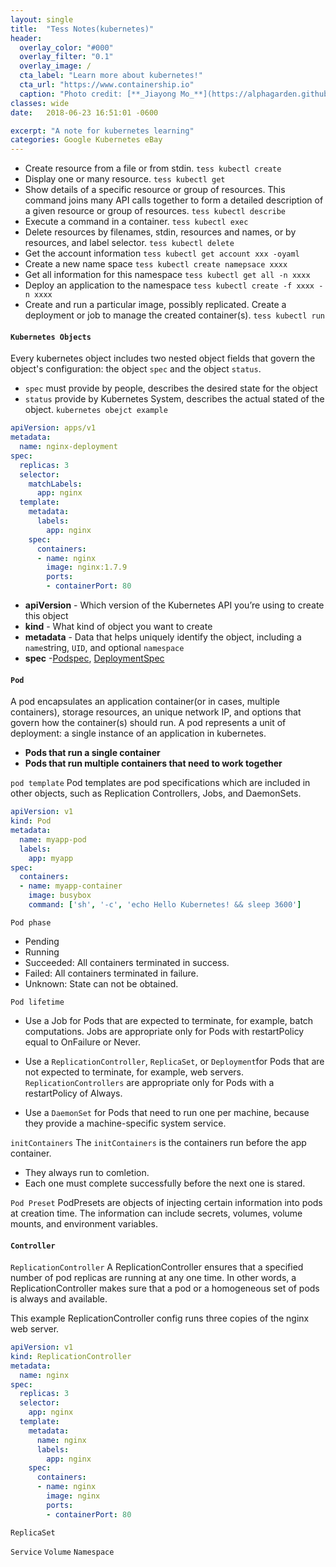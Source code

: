 ```yaml
---
layout: single
title:  "Tess Notes(kubernetes)"
header:
  overlay_color: "#000"
  overlay_filter: "0.1"
  overlay_image: /
  cta_label: "Learn more about kubernetes!"
  cta_url: "https://www.containership.io"
  caption: "Photo credit: [**_Jiayong Mo_**](https://alphagarden.github.io)"
classes: wide
date:   2018-06-23 16:51:01 -0600

excerpt: "A note for kubernetes learning"
categories: Google Kubernetes eBay
---
```


* Create resource from a file or from stdin.
`tess kubectl create`
* Display one or many resource.
`tess kubectl get`
* Show details of a specific resource or group of resources.  This command joins many API calls together to form a detailed description of a given resource or group of resources. 
`tess kubectl describe`
* Execute a command in a container.
`tess kubectl exec`
* Delete resources by filenames, stdin, resources and names, or by resources, and label selector.
`tess kubectl delete`
* Get the account information 
`tess kubectl get account xxx -oyaml`
* Create a new name space 
`tess kubectl create namepsace xxxx`
* Get all  information for this namespace
`tess kubectl get all -n xxxx `
* Deploy an application to the namespace
`tess kubectl create -f xxxx -n xxxx`
* Create and run a particular image, possibly replicated. Create a deployment or job to manage the created container(s).
`tess kubectl run`

#### `Kubernetes Objects`
Every kubernetes object includes two nested object fields that govern the object's configuration: the object `spec` and the object `status`. 
* `spec` must provide by people, describes the desired state for the object
* `status` provide by Kubernetes System, describes the actual stated of the object.
`kubernetes obejct example`
``` yaml
apiVersion: apps/v1 
metadata:
  name: nginx-deployment
spec:
  replicas: 3
  selector:
    matchLabels:
      app: nginx
  template:
    metadata:
      labels:
        app: nginx
    spec:
      containers:
      - name: nginx
        image: nginx:1.7.9
        ports:
        - containerPort: 80
```
* **apiVersion** - Which version of the Kubernetes API you’re using to create this object
*  **kind** - What kind of object you want to create
* **metadata** - Data that helps uniquely identify the object, including a `name`string, `UID`, and optional `namespace`
* **spec** -[Podspec](https://kubernetes.io/docs/reference/generated/kubernetes-api/v1.10/#podspec-v1-core), [DeploymentSpec](https://kubernetes.io/docs/reference/generated/kubernetes-api/v1.10/#deploymentspec-v1-apps)

#### `Pod`
A pod encapsulates an application container(or in cases, multiple containers), storage resources, an unique network IP, and options that govern how the container(s) should run. 
A pod represents a unit of deployment: a single instance of an application in kubernetes.
* **Pods that run a single container**
* **Pods that run multiple containers that need to work together**

`pod template`
Pod templates are pod specifications which are included in other objects, such as Replication Controllers, Jobs, and DaemonSets.
``` yaml
apiVersion: v1
kind: Pod
metadata:
  name: myapp-pod
  labels:
    app: myapp
spec:
  containers:
  - name: myapp-container
    image: busybox
    command: ['sh', '-c', 'echo Hello Kubernetes! && sleep 3600']
```

`Pod phase`
* Pending
* Running
* Succeeded: All containers terminated in success.
* Failed: All containers terminated in failure.
* Unknown: State can not be obtained.

`Pod lifetime`
* Use a Job for Pods that are expected to terminate, for example, batch computations. Jobs are appropriate only for Pods with restartPolicy equal to OnFailure or Never.

* Use a `ReplicationController`, `ReplicaSet`, or `Deployment`for Pods that are not expected to terminate, for example, web servers. `ReplicationControllers` are appropriate only for Pods with a restartPolicy of Always.

* Use a `DaemonSet` for Pods that need to run one per machine, because they provide a machine-specific system service.

`initContainers`
The `initContainers` is the containers run before the app container.
* They always run to comletion.
* Each one must complete successfully before the next one is stared.

`Pod Preset`
PodPresets are objects of injecting certain information into pods at creation time. The information can include secrets, volumes, volume mounts, and environment variables.

#### `Controller`

`ReplicationController` 
A ReplicationController ensures that a specified number of pod replicas are running at any one time. In other words, a ReplicationController makes sure that a pod or a homogeneous set of pods is always and available.

This example ReplicationController config runs three copies of the nginx web server.
``` yaml
apiVersion: v1
kind: ReplicationController
metadata:
  name: nginx
spec:
  replicas: 3
  selector:
    app: nginx
  template:
    metadata:
      name: nginx
      labels:
        app: nginx
    spec:
      containers:
      - name: nginx
        image: nginx
        ports:
        - containerPort: 80
```


`ReplicaSet` 

`Service`
`Volume`
`Namespace`